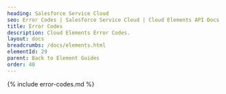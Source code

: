 ```yaml
---
heading: Salesforce Service Cloud
seo: Error Codes | Salesforce Service Cloud | Cloud Elements API Docs
title: Error Codes
description: Cloud Elements Error Codes.
layout: docs
breadcrumbs: /docs/elements.html
elementId: 29
parent: Back to Element Guides
order: 40
---
```


{% include error-codes.md %}
